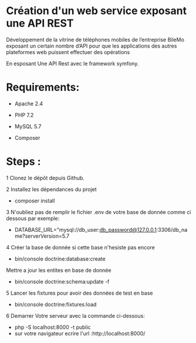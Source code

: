 # Création d'un web service exposant une API REST
Développement de la vitrine de téléphones mobiles de l’entreprise BileMo exposant un certain nombre d’API pour que les applications des autres plateformes web puissent effectuer des opérations

En esposant Une API Rest avec le framework symfony. 

# Requirements:
 - Apache 2.4

 - PHP 7.2

 - MySQL 5.7

 - Composer
  

# Steps :

1 Clonez le dépôt depuis Github.

2 Installez les dépendances du projet  
- composer install


3 N'oubliez pas de remplir le fichier .env de votre base de donnée comme ci dessous par exemple:
- DATABASE_URL="mysql://db_user:db_password@127.0.0.1:3306/db_name?serverVersion=5.7


4 Créer la base de donnée si cette base n'hesiste pas encore 
- bin/console doctrine:database:create

 Mettre a jour les entites en base de donnée
- bin/console doctrine:schema:update -f

5  Lancer les fixtures pour avoir des données de test en base
- bin/console doctrine:fixtures:load

6 Demarrer Votre serveur avec la commande ci-dessous:
- php -S localhost:8000 -t public
- sur votre navigateur ecrire l'url :http://localhost:8000/



